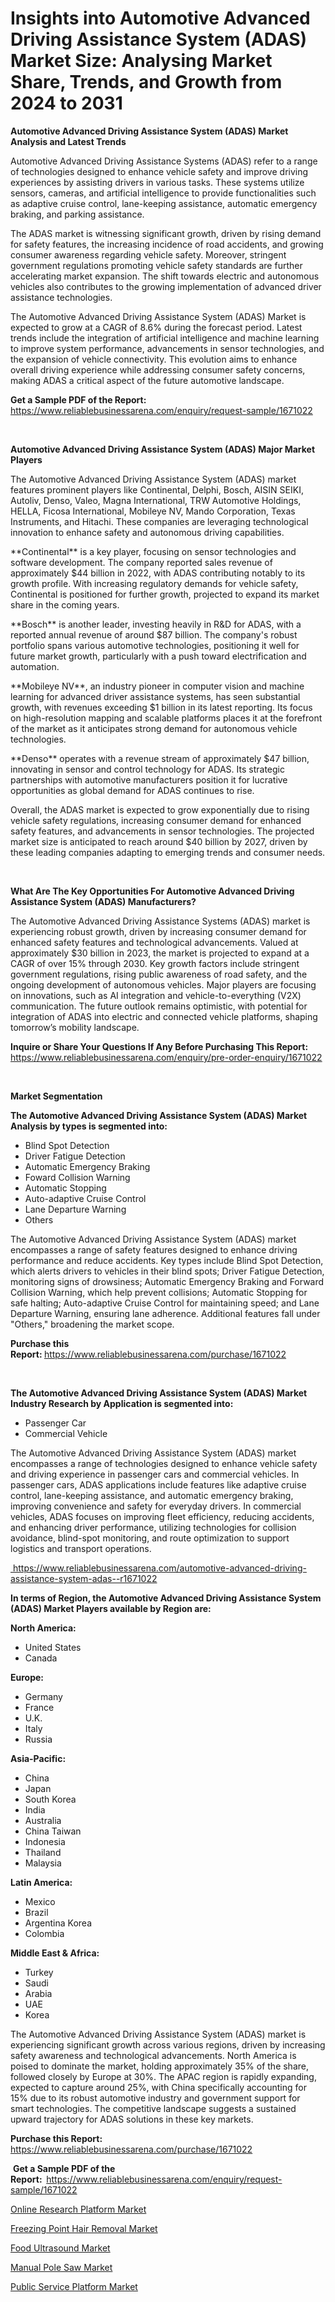<p><h1>Insights into Automotive Advanced Driving Assistance System (ADAS) Market Size: Analysing Market Share, Trends, and Growth from 2024 to 2031</h1></p><p><strong>Automotive Advanced Driving Assistance System (ADAS) Market Analysis and Latest Trends</strong></p>
<p><p>Automotive Advanced Driving Assistance Systems (ADAS) refer to a range of technologies designed to enhance vehicle safety and improve driving experiences by assisting drivers in various tasks. These systems utilize sensors, cameras, and artificial intelligence to provide functionalities such as adaptive cruise control, lane-keeping assistance, automatic emergency braking, and parking assistance. </p><p>The ADAS market is witnessing significant growth, driven by rising demand for safety features, the increasing incidence of road accidents, and growing consumer awareness regarding vehicle safety. Moreover, stringent government regulations promoting vehicle safety standards are further accelerating market expansion. The shift towards electric and autonomous vehicles also contributes to the growing implementation of advanced driver assistance technologies.</p><p>The Automotive Advanced Driving Assistance System (ADAS) Market is expected to grow at a CAGR of 8.6% during the forecast period. Latest trends include the integration of artificial intelligence and machine learning to improve system performance, advancements in sensor technologies, and the expansion of vehicle connectivity. This evolution aims to enhance overall driving experience while addressing consumer safety concerns, making ADAS a critical aspect of the future automotive landscape.</p></p>
<p><strong>Get a Sample PDF of the Report:&nbsp;</strong> <a href="https://www.reliablebusinessarena.com/enquiry/request-sample/1671022?utm_campaign=1331&utm_medium=2&utm_source=Github&utm_content=ia&utm_term=09102024&utm_id=automotive-advanced-driving-assistance-system-adas">https://www.reliablebusinessarena.com/enquiry/request-sample/1671022</a></p>
<p>&nbsp;</p>
<p><strong>Automotive Advanced Driving Assistance System (ADAS) Major Market Players</strong></p>
<p><p>The Automotive Advanced Driving Assistance System (ADAS) market features prominent players like Continental, Delphi, Bosch, AISIN SEIKI, Autoliv, Denso, Valeo, Magna International, TRW Automotive Holdings, HELLA, Ficosa International, Mobileye NV, Mando Corporation, Texas Instruments, and Hitachi. These companies are leveraging technological innovation to enhance safety and autonomous driving capabilities.</p><p>**Continental** is a key player, focusing on sensor technologies and software development. The company reported sales revenue of approximately $44 billion in 2022, with ADAS contributing notably to its growth profile. With increasing regulatory demands for vehicle safety, Continental is positioned for further growth, projected to expand its market share in the coming years.</p><p>**Bosch** is another leader, investing heavily in R&D for ADAS, with a reported annual revenue of around $87 billion. The company's robust portfolio spans various automotive technologies, positioning it well for future market growth, particularly with a push toward electrification and automation.</p><p>**Mobileye NV**, an industry pioneer in computer vision and machine learning for advanced driver assistance systems, has seen substantial growth, with revenues exceeding $1 billion in its latest reporting. Its focus on high-resolution mapping and scalable platforms places it at the forefront of the market as it anticipates strong demand for autonomous vehicle technologies.</p><p>**Denso** operates with a revenue stream of approximately $47 billion, innovating in sensor and control technology for ADAS. Its strategic partnerships with automotive manufacturers position it for lucrative opportunities as global demand for ADAS continues to rise.</p><p>Overall, the ADAS market is expected to grow exponentially due to rising vehicle safety regulations, increasing consumer demand for enhanced safety features, and advancements in sensor technologies. The projected market size is anticipated to reach around $40 billion by 2027, driven by these leading companies adapting to emerging trends and consumer needs.</p></p>
<p>&nbsp;</p>
<p><strong>What Are The Key Opportunities For Automotive Advanced Driving Assistance System (ADAS) Manufacturers?</strong></p>
<p><p>The Automotive Advanced Driving Assistance Systems (ADAS) market is experiencing robust growth, driven by increasing consumer demand for enhanced safety features and technological advancements. Valued at approximately $30 billion in 2023, the market is projected to expand at a CAGR of over 15% through 2030. Key growth factors include stringent government regulations, rising public awareness of road safety, and the ongoing development of autonomous vehicles. Major players are focusing on innovations, such as AI integration and vehicle-to-everything (V2X) communication. The future outlook remains optimistic, with potential for integration of ADAS into electric and connected vehicle platforms, shaping tomorrow’s mobility landscape.</p></p>
<p><strong>Inquire or Share Your Questions If Any Before Purchasing This Report:</strong> <a href="https://www.reliablebusinessarena.com/enquiry/pre-order-enquiry/1671022?utm_campaign=1331&utm_medium=2&utm_source=Github&utm_content=ia&utm_term=09102024&utm_id=automotive-advanced-driving-assistance-system-adas">https://www.reliablebusinessarena.com/enquiry/pre-order-enquiry/1671022</a></p>
<p>&nbsp;</p>
<p><strong>Market Segmentation</strong></p>
<p><strong>The Automotive Advanced Driving Assistance System (ADAS) Market Analysis by types is segmented into:</strong></p>
<p><ul><li>Blind Spot Detection</li><li>Driver Fatigue Detection</li><li>Automatic Emergency Braking</li><li>Foward Collision Warning</li><li>Automatic Stopping</li><li>Auto-adaptive Cruise Control</li><li>Lane Departure Warning</li><li>Others</li></ul></p>
<p><p>The Automotive Advanced Driving Assistance System (ADAS) market encompasses a range of safety features designed to enhance driving performance and reduce accidents. Key types include Blind Spot Detection, which alerts drivers to vehicles in their blind spots; Driver Fatigue Detection, monitoring signs of drowsiness; Automatic Emergency Braking and Forward Collision Warning, which help prevent collisions; Automatic Stopping for safe halting; Auto-adaptive Cruise Control for maintaining speed; and Lane Departure Warning, ensuring lane adherence. Additional features fall under "Others," broadening the market scope.</p></p>
<p><strong>Purchase this Report:&nbsp;</strong><a href="https://www.reliablebusinessarena.com/purchase/1671022?utm_campaign=1331&utm_medium=2&utm_source=Github&utm_content=ia&utm_term=09102024&utm_id=automotive-advanced-driving-assistance-system-adas">https://www.reliablebusinessarena.com/purchase/1671022</a></p>
<p>&nbsp;</p>
<p><strong>The Automotive Advanced Driving Assistance System (ADAS) Market Industry Research by Application is segmented into:</strong></p>
<p><ul><li>Passenger Car</li><li>Commercial Vehicle</li></ul></p>
<p><p>The Automotive Advanced Driving Assistance System (ADAS) market encompasses a range of technologies designed to enhance vehicle safety and driving experience in passenger cars and commercial vehicles. In passenger cars, ADAS applications include features like adaptive cruise control, lane-keeping assistance, and automatic emergency braking, improving convenience and safety for everyday drivers. In commercial vehicles, ADAS focuses on improving fleet efficiency, reducing accidents, and enhancing driver performance, utilizing technologies for collision avoidance, blind-spot monitoring, and route optimization to support logistics and transport operations.</p></p>
<p><a href="https://www.reliablebusinessarena.com/automotive-advanced-driving-assistance-system-adas--r1671022?utm_campaign=1331&utm_medium=2&utm_source=Github&utm_content=ia&utm_term=09102024&utm_id=automotive-advanced-driving-assistance-system-adas">&nbsp;https://www.reliablebusinessarena.com/automotive-advanced-driving-assistance-system-adas--r1671022</a></p>
<p><strong>In terms of Region, the Automotive Advanced Driving Assistance System (ADAS) Market Players available by Region are:</strong></p>
<p>
    <p> <strong> North America: </strong>
        <ul>
            <li>United States</li>
            <li>Canada</li>
        </ul>
        </p> 
    <p> <strong> Europe: </strong>
        <ul>
            <li>Germany</li>
            <li>France</li>
            <li>U.K.</li>
            <li>Italy</li>
            <li>Russia</li>
        </ul>
        </p> 
    <p> <strong> Asia-Pacific: </strong>
        <ul>
            <li>China</li>
            <li>Japan</li>
            <li>South Korea</li>
            <li>India</li>
            <li>Australia</li>
            <li>China Taiwan</li>
            <li>Indonesia</li>
            <li>Thailand</li>
            <li>Malaysia</li>
        </ul>
        </p> 
    <p> <strong> Latin America: </strong>
        <ul>
            <li>Mexico</li>
            <li>Brazil</li>
            <li>Argentina Korea</li>
            <li>Colombia</li>
        </ul>
        </p> 
    <p> <strong> Middle East & Africa: </strong>
        <ul>
            <li>Turkey</li>
            <li>Saudi</li>
            <li>Arabia</li>
            <li>UAE</li>
            <li>Korea</li>
        </ul>
    </p>
    </p>
<p><p>The Automotive Advanced Driving Assistance System (ADAS) market is experiencing significant growth across various regions, driven by increasing safety awareness and technological advancements. North America is poised to dominate the market, holding approximately 35% of the share, followed closely by Europe at 30%. The APAC region is rapidly expanding, expected to capture around 25%, with China specifically accounting for 15% due to its robust automotive industry and government support for smart technologies. The competitive landscape suggests a sustained upward trajectory for ADAS solutions in these key markets.</p></p>
<p><strong>Purchase this Report: </strong><a href="https://www.reliablebusinessarena.com/purchase/1671022?utm_campaign=1331&utm_medium=2&utm_source=Github&utm_content=ia&utm_term=09102024&utm_id=automotive-advanced-driving-assistance-system-adas">https://www.reliablebusinessarena.com/purchase/1671022</a></p>
<p>&nbsp;<strong>Get a Sample PDF of the Report:&nbsp;&nbsp;</strong><a href="https://www.reliablebusinessarena.com/enquiry/request-sample/1671022?utm_campaign=1331&utm_medium=2&utm_source=Github&utm_content=ia&utm_term=09102024&utm_id=automotive-advanced-driving-assistance-system-adas">https://www.reliablebusinessarena.com/enquiry/request-sample/1671022</a></p>
<p><strong></strong></p>
<p><p><a href="https://www.linkedin.com/pulse/global-perspectives-online-research-platform-market-trends-noxne?utm_campaign=1331&utm_medium=2&utm_source=Github&utm_content=ia&utm_term=09102024&utm_id=automotive-advanced-driving-assistance-system-adas">Online Research Platform Market</a></p><p><a href="https://www.linkedin.com/pulse/strategic-market-insights-navigating-global-freezing-alibe?utm_campaign=1331&utm_medium=2&utm_source=Github&utm_content=ia&utm_term=09102024&utm_id=automotive-advanced-driving-assistance-system-adas">Freezing Point Hair Removal Market</a></p><p><a href="https://issuu.com/reportprime-2/docs/food-ultrasound-market-size-2030.pp_8ee6cc78995da9?utm_campaign=1331&utm_medium=2&utm_source=Github&utm_content=ia&utm_term=09102024&utm_id=automotive-advanced-driving-assistance-system-adas">Food Ultrasound Market</a></p><p><a href="https://www.linkedin.com/pulse/global-manual-pole-saw-market-sector-types-applications-v6sce?utm_campaign=1331&utm_medium=2&utm_source=Github&utm_content=ia&utm_term=09102024&utm_id=automotive-advanced-driving-assistance-system-adas">Manual Pole Saw Market</a></p><p><a href="https://www.linkedin.com/pulse/public-service-platform-market-analysis-report-global-insights-zqske?utm_campaign=1331&utm_medium=2&utm_source=Github&utm_content=ia&utm_term=09102024&utm_id=automotive-advanced-driving-assistance-system-adas">Public Service Platform Market</a></p></p>